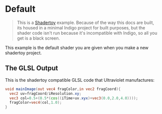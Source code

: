 # Default

> This is a [Shadertoy](https://www.shadertoy.com/) example. Because of the way this docs are built, its housed in a minimal Indigo project for built purposes, but the shader code isn't run because it's incompatible with Indigo, so all you get is a black screen.

This example is the default shader you are given when you make a new shadertoy project.

## The GLSL Output

This is the shadertoy compatible GLSL code that Ultraviolet manufactures:

```glsl
void mainImage(out vec4 fragColor,in vec2 fragCoord){
  vec2 uv=fragCoord/iResolution.xy;
  vec3 col=0.5+(0.5*(cos((iTime+uv.xyx)+vec3(0.0,2.0,4.0))));
  fragColor=vec4(col,1.0);
}
```
